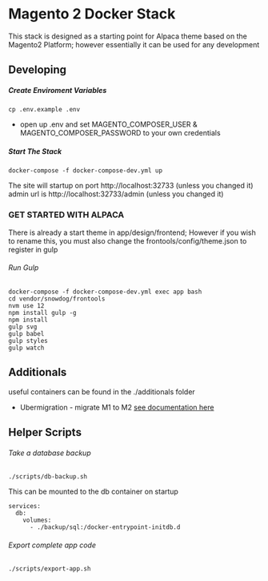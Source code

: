 # Magento 2 Docker Stack

This stack is designed as a starting point for Alpaca theme based on the Magento2 Platform; however essentially it can be used for any development

## Developing

##### Create Enviroment Variables
```
cp .env.example .env
```

- open up .env and set MAGENTO_COMPOSER_USER & MAGENTO_COMPOSER_PASSWORD to your own credentials

##### Start The Stack
```
docker-compose -f docker-compose-dev.yml up
```

The site will startup on port http://localhost:32733 (unless you changed it)
admin url is http://localhost:32733/admin (unless you changed it)

### GET STARTED WITH ALPACA

There is already a start theme in app/design/frontend;  However if you wish to rename this, you must also change the frontools/config/theme.json to register in gulp

###### Run Gulp
```
docker-compose -f docker-compose-dev.yml exec app bash
cd vendor/snowdog/frontools
nvm use 12
npm install gulp -g
npm install
gulp svg 
gulp babel 
gulp styles 
gulp watch
```
## Additionals

useful containers can be found in the ./additionals folder

- Ubermigration - migrate M1 to M2
[see documentation here](additionals/ub-tool/README.md)


## Helper Scripts

###### Take a database backup

```
./scripts/db-backup.sh
```

This can be mounted to the db container on startup

```
services:
  db: 
    volumes:
      - ./backup/sql:/docker-entrypoint-initdb.d
```

###### Export complete app code

```
./scripts/export-app.sh
```